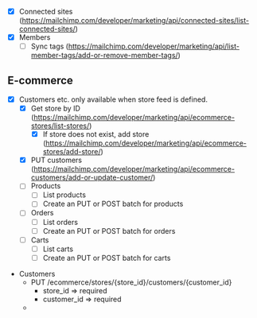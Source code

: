 - [x] Connected sites (https://mailchimp.com/developer/marketing/api/connected-sites/list-connected-sites/)
- [x] Members
  - [ ] Sync tags (https://mailchimp.com/developer/marketing/api/list-member-tags/add-or-remove-member-tags/)

## E-commerce

- [x] Customers etc. only available when store feed is defined.
  - [x] Get store by ID (https://mailchimp.com/developer/marketing/api/ecommerce-stores/list-stores/)
    - [x] If store does not exist, add store (https://mailchimp.com/developer/marketing/api/ecommerce-stores/add-store/)
  - [x] PUT customers (https://mailchimp.com/developer/marketing/api/ecommerce-customers/add-or-update-customer/)
  - [ ] Products
    - [ ] List products
    - [ ] Create an PUT or POST batch for products
  - [ ] Orders
    - [ ] List orders
    - [ ] Create an PUT or POST batch for orders
  - [ ] Carts
    - [ ] List carts
    - [ ] Create an PUT or POST batch for carts

- Customers
  - PUT /ecommerce/stores/{store_id}/customers/{customer_id}
    - store_id => required
    - customer_id => required
  -
